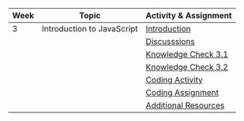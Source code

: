 | Week | Topic                      | Activity & Assignment          |
|------|----------------------------|--------------------------------|
| 3    | Introduction to JavaScript | [Introduction](./Introduction%20to%20JavaScript.pdf)                  |
|      |                            | [Discusssions](https://classroom.google.com/c/NjE2MjExMTIzMTI1/a/NjE4Njk1NDE0ODEx/details)                  |
|      |                            | [Knowledge Check 3.1](https://docs.google.com/forms/d/1S5JXPvjyWAYkc_mb_yOOPfxl17yccpQnleoiZ_wUUEI/edit)            |
|      |                            | [Knowledge Check 3.2](https://docs.google.com/forms/d/1DdkOyNtySCBI_T5T89s-5axLRcjWTZWe9zhWV2kO5SY/edit)            |
|      |                            | [Coding Activity](https://classroom.github.com/a/ubWqsJBp) |
|      |                            | [Coding Assignment](https://classroom.github.com/a/R5ItOyya) |
|      |                            | [Additional Resources](./Additional%20Resources.pdf)           |
